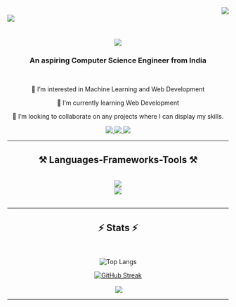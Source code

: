 <!--
- 👋 Hi, I’m @Madhurima03
- 📫 How to reach me: email id- madhurimach03@gmail.com
-->

<!--

Here are some ideas to get you started:

- 🔭 I’m currently working on ...
- 🌱 I’m currently learning ...
- 👯 I’m looking to collaborate on ...
- 🤔 I’m looking for help with ...
- 💬 Ask me about ...
- 📫 How to reach me: ...
- 😄 Pronouns: ...
- ⚡ Fun fact: ...
-->
<img align="right" src="https://visitor-badge.laobi.icu/badge?page_id=ank-d.ank-d" />
<br/>
<img src="https://github.com/Anmol-Baranwal/Cool-GIFs-For-GitHub/assets/74038190/d48893bd-0757-481c-8d7e-ba3e163feae7" />
<h1 align="center">
    <img src="https://readme-typing-svg.herokuapp.com/?font=Righteous&size=35&center=true&vCenter=true&width=500&height=70&duration=4000&lines=Hi+There!+👋;+I'm+Madhurima+Chakraborty!;" />
</h1>

<h3 align="center">An aspiring Computer Science Engineer from India </h3>

<br/>

<div align="center">
 
 👀 I’m interested in Machine Learning and Web Development
  
 🌱 I’m currently learning Web Development
  
 💞️ I’m looking to collaborate on any projects where I can display my skills.

 </div>
 
<div align="center"> 
  <a href="mailto:madhurimachakraborty60@gmail.com">
    <img src="https://img.shields.io/badge/Gmail-333333?style=for-the-badge&logo=gmail&logoColor=red" />
  </a>
  <a href="https://www.linkedin.com/in/madhurima-chakraborty-55396b290/" target="_blank">
    <img src="https://img.shields.io/badge/LinkedIn-0077B5?style=for-the-badge&logo=linkedin&logoColor=white" target="_blank" />
  </a>
  <a href="https://github.com/Madhurima03" target="_blank">
     <img src="https://img.shields.io/badge/GitHub-100000?style=for-the-badge&logo=github&logoColor=white" target="_blank" /> <!-- sqlite, safari, google-chrome are other good icon options -->
  </a>
</div>

 <hr/>
 
<h2 align="center">⚒️ Languages-Frameworks-Tools ⚒️</h2>
<br/>
<div align="center">
    <img src="https://skillicons.dev/icons?i=react,bootstrap,html,css,vscode,github,git,firebase" />
    <br/>
    <img src="https://skillicons.dev/icons?i=c,cpp,python,javascript,mongodb,mysql" /><br>
</div>

<br/>
<hr/>



<h2 align="center">⚡ Stats ⚡</h2>
<br>
<div align=center>

![Top Langs](https://github-readme-stats.vercel.app/api/top-langs/?username=ank-d&layout=compact&theme=dark)

[![GitHub Streak](http://github-readme-streak-stats.herokuapp.com?user=ank-d&theme=dark)](https://git.io/streak-stats)

<p>&nbsp;<img align="center" src="https://github-readme-stats.vercel.app/api?username=ank-d&show_icons=true&locale=en&theme=dark" /></p>

</div>


<!--<hr/> -->

<!--<div align="center">  -->
<!--   <h2>🐍 My Contributions 🐍</h2> -->
<!--   <br> -->
<!--     <img alt="snake eating my contributions" src="https://raw.githubusercontent.com/ank-d/ank-d/output/github-contribution-grid-snake.svg" /> -->
    
  <!--<br/><br/><br/>  -->
<!--</div> -->
<!-- <br/><br/> -->

<hr/>

<br/>

<div align="center">
<!-- <a href='https://ko-fi.com/V7V4RAK9C' target='_blank'><img height='64' style='border:0px;height:64px;' src='https://storage.ko-fi.com/cdn/kofi1.png?v=3' border='0' alt='Buy Me a Coffee at ko-fi.com' /></a> -->
</div>

<br/>


<!---
Madhurima03/Madhurima03 is a ✨ special ✨ repository because its `README.md` (this file) appears on your GitHub profile.
You can click the Preview link to take a look at your changes.
--->
